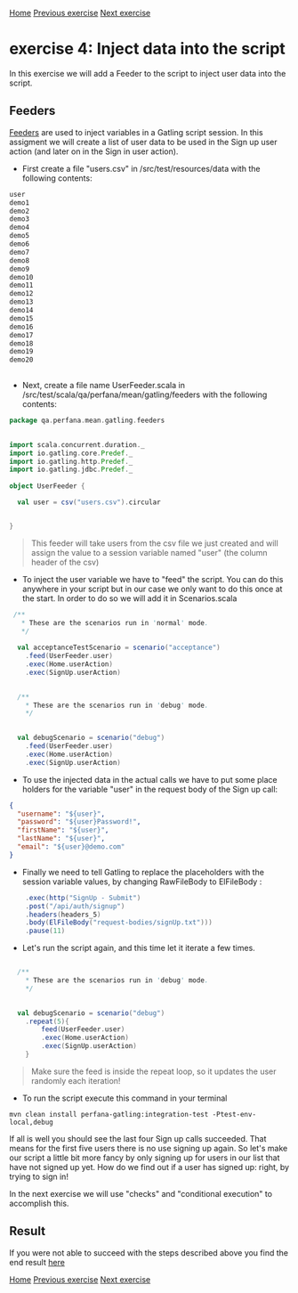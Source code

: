 [Home](index.md) 
[Previous exercise](exercise-3.md) 
[Next exercise](exercise-5.md)  

# exercise 4: Inject data into the script

In this exercise we will add a Feeder to the script to inject user data into the script.


## Feeders

[Feeders](https://gatling.io/docs/2.3/session/feeder/) are used to inject variables in a Gatling script session. In this assigment we will create a list of user data to be used in the Sign up user action (and later on in the Sign in user action).

* First create a file "users.csv" in /src/test/resources/data with the following contents:


```scala
user
demo1
demo2
demo3
demo4
demo5
demo6
demo7
demo8
demo9
demo10
demo11
demo12
demo13
demo14
demo15
demo16
demo17
demo18
demo19
demo20
  
```

* Next, create a file name UserFeeder.scala in /src/test/scala/qa/perfana/mean/gatling/feeders with the following contents:

```scala
package qa.perfana.mean.gatling.feeders  
  

import scala.concurrent.duration._
import io.gatling.core.Predef._
import io.gatling.http.Predef._
import io.gatling.jdbc.Predef._
  
object UserFeeder {

  val user = csv("users.csv").circular


}

```
> This feeder will take users from the csv file we just created and will assign the value to a session variable named "user" (the column header of the csv)

* To inject the user variable we have to "feed" the script. You can do this anywhere in your script but in our case we only want to do this once at the start. In order to do so we will add it in Scenarios.scala

```scala
 /**
   * These are the scenarios run in 'normal' mode.
   */
   
  val acceptanceTestScenario = scenario("acceptance")
    .feed(UserFeeder.user)
    .exec(Home.userAction)
    .exec(SignUp.userAction)
    

  /**
    * These are the scenarios run in 'debug' mode.
    */
     

  val debugScenario = scenario("debug")
    .feed(UserFeeder.user)
    .exec(Home.userAction)
    .exec(SignUp.userAction)


``` 

* To use the injected data in the actual calls we have to put some place holders for the variable "user" in the request body of the Sign up call:

```json
{
  "username": "${user}",
  "password": "${user}Password!",
  "firstName": "${user}",
  "lastName": "${user}",
  "email": "${user}@demo.com"
}

```
* Finally we need to tell Gatling to replace the placeholders with the session variable values, by changing RawFileBody to ElFileBody :

```scala
    .exec(http("SignUp - Submit")
    .post("/api/auth/signup")
    .headers(headers_5)
    .body(ElFileBody("request-bodies/signUp.txt")))
    .pause(11)

```

* Let's run the script again, and this time let it iterate a few times.

```scala

  /**
    * These are the scenarios run in 'debug' mode.
    */
     

  val debugScenario = scenario("debug")
    .repeat(5){
        feed(UserFeeder.user)
        .exec(Home.userAction)
        .exec(SignUp.userAction)
    }   

``` 

> Make sure the feed is inside the repeat loop, so it updates the user randomly each iteration!

* To run the script execute this command in your terminal

```  
mvn clean install perfana-gatling:integration-test -Ptest-env-local,debug
 ```
 
If all is well you should see the last four Sign up calls succeeded. That means for the first five users there is no use signing up again. So let's make our script a little bit more fancy by only signing up for users in our list that have not signed up yet. How do we find out if a user has signed up: right, by trying to sign in!

In the next exercise we will use "checks" and "conditional execution" to accomplish this.

## Result

If you were not able to succeed with the steps described above you find the end result [here](https://github.com/perfana/perfana-gatling-workshop/tree/workshop/exercise-4)  



[Home](index.md) 
[Previous exercise](exercise-3.md) 
[Next exercise](exercise-5.md)  
  
